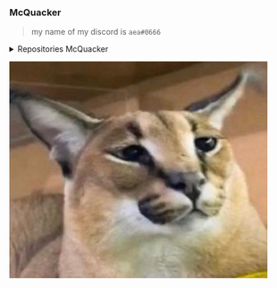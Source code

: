 ### McQuacker

>my name of my discord is `aea#0666`

<details>
  <summary>Repositories McQuacker</summary> <br>


  #### QuackerWare >private skid by me A pvp client for me and friends <br>
  #### QuackerWare discord >https://discord.gg/AmVBUJynEV <br>
  #### QuackerWareUser QuackerWare capes



</details>

![Floppa](Floppa.jpg)








<!--
**McQuacker/McQuacker** is a ✨ _special_ ✨ repository because its `README.md` (this file) appears on your GitHub profile.

Here are some ideas to get you started:

- 🔭 I’m currently working on ...
- 🌱 I’m currently learning ...
- 👯 I’m looking to collaborate on ...
- 🤔 I’m looking for help with ...
- 💬 Ask me about ...
- 📫 How to reach me: ...
- 😄 Pronouns: ...
- ⚡ Fun fact: ...
-->
